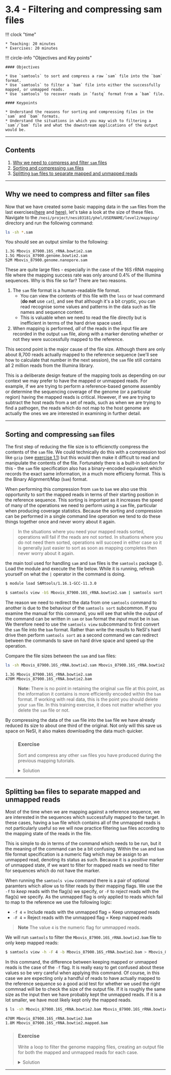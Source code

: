 # 3.4 - Filtering and compressing sam files

!!! clock "time"

    * Teaching: 20 minutes
    * Exercises: 20 minutes

!!! circle-info "Objectives and Key points"

    #### Objectives
    
    * Use `samtools` to sort and compress a raw `sam` file into the `bam` format.
    * Use `samtools` to filter a `bam` file into either the successfully mapped, or unmapped reads.
    * Use `samtools` to recover reads in `fastq` format from a `bam` file.
    
    #### Keypoints
    
    * Understand the reasons for sorting and compressing files in the `sam` and `bam` formats.
    * Understand the situations in which you may wish to filtering a `sam`/`bam` file and what the downstream applications of the output would be.

---

## Contents

1. [Why we need to compress and filter `sam` files](#why-we-need-to-compress-and-filter-sam-files)
1. [Sorting and compressing `sam` files](#sorting-and-compressing-sam-files)
1. [Splitting `bam` files to separate mapped and unmapped reads](#splitting-bam-files-to-separate-mapped-and-unmapped-reads)

---

## Why we need to compress and filter `sam` files

Now that we have created some basic mapping data in the `sam` files from the last exercises([here](./32_illumina_mapping.md) and [here](./33_nanopore_mapping.md)), let's take a look at the size of these files. Navigate to the `/nesi/project/nesi03181/phel/USERNAME/level2/mapping/` directory and run the following command:

```bash
ls -sh *.sam
```

You should see an output similar to the following:

```
1.3G Mbovis_87900.16S_rRNA.bowtie2.sam
1.5G Mbovis_87900.genome.bowtie2.sam
52M Mbovis_87900.genome.nanopore.sam
```

These are quite large files - especially in the case of the 16S rRNA mapping file where the mapping success rate was only around 0.4% of the Illumina sequences. Why is this file so far? There are two reasons.

1. The `sam` file format is a human-readable file format.
   * You can view the contents of this file with the `less` or `head` command (**do not** use `cat`), and see that although it's a bit cryptic, you can read recognise some values and patterns in the data such as file names and sequence content.
   * This is valuable when we need to read the file directly but is inefficient in terms of the hard drive space used.
1. When mapping is performed, *all* of the reads in the input file are recorded in the output `sam` file, along with a marker denoting whether or not they were successfully mapped to the reference.

This second point is the major cause of the file size. Although there are only about 8,700 reads actually mapped to the reference sequence (we'll see how to calculate that number in the next session), the `sam` file still contains all 2 million reads from the Illumina library.

This is a deliberate design feature of the mapping tools as depending on our context we may prefer to have the mapped or unmapped reads. For example, if we are trying to perform a reference-based genome assembly or determine the sequencing coverage of the genome (or a particular region) having the mapped reads is critical. However, if we are trying to subtract the host reads from a set of reads, such as when we are trying to find a pathogen, the reads which do not map to the host genome are actually the ones we are interested in examining in further detail.

---

## Sorting and compressing `sam` files

The first step of reducing the file size is to efficienctly compress the contents of the `sam` file. We could technically do this with a compression tool like `gzip` (see [exercise 1.1](./11_shell_manipulation.md#compressing-and-uncompressing-large-files)) but this would then make it difficult to read and manipulate the contents of the file. Fortunately there is a built-in solution for this - the `sam` file specification also has a binary-encoded equivalent which records the exact same information, in a much more efficieny format. This is the Binary Alignment/Map (`bam`) format.

When performing this compression from `sam` to `bam` we also use this opportunity to sort the mapped reads in terms of their starting position in the reference sequence. This sorting is important as it increases the speed of many of the operations we need to perform using a `sam` file, particular when producing coverage statistics. Because the sorting and compression can be performed in a single command line operation we tend to do these things together once and never worry about it again.

>In the situations where you need your mapped reads sorted, operations will fail if the reads are not sorted. In situations where you do not need them sorted, operations will succeed in either case so it is generally just easier to sort as soon as mapping completes then never worry about it again.

the main tool used for handling `sam` and `bam` files is the `samtools` package (). Load the module and execute the file below. While it is running, refresh yourself on what the `|` operator in the command is doing.

```bash
$ module load SAMtools/1.16.1-GCC-11.3.0

$ samtools view -bS Mbovis_87900.16S_rRNA.bowtie2.sam | samtools sort -o Mbovis_87900.16S_rRNA.bowtie2.bam
```

The reason we need to redirect the data from one `samtools` command to another is due to the behaviour of the `samtools sort` subcommon. If you examine the manual for this command, you will see that while the *output* of the command can be written in `sam` or `bam` format the *input* must be in `bam`. We therefore need to use the `samtools view` subcommand to first convert the `sam` file into the `bam` format. Rather than write the results to NeSI's hard drive then perform `samtools sort` as a second command we can redirect between the commands to save on hard drive space and speed up the operation.

Compare the file sizes between the `sam` and `bam` files:

```bash
ls -sh Mbovis_87900.16S_rRNA.bowtie2.sam Mbovis_87900.16S_rRNA.bowtie2.bam
```

```
1.3G Mbovis_87900.16S_rRNA.bowtie2.sam
470M Mbovis_87900.16S_rRNA.bowtie2.bam
```

> **Note:** There is no point in retaining the original `sam` file at this point, as the information it contains is more efficiently encoded within the `bam` format. If working with real data, this is the point you should delete your `sam` file. In this training exercise, it does not matter whether you delete the `sam` file or not.

By compressing the data of the `sam` file into the `bam` file we have already reduced its size to about one third of the original. Not only will this save us space on NeSI, it also makes downloading the data much quicker.

> ### Exercise
>
> Sort and compress any other `sam` files you have produced during the previous mapping tutorials.
>
> <details>
> <summary>Solution</summary>
>
> ```bash
> $ for i in bowtie2 nanopore;
> > do
> >     samtools view -bS Mbovis_87900.genome.${i}.sam | samtools sort -o Mbovis_87900.genome.${i}.bam
> > done
> ```
> </details>

---

## Splitting `bam` files to separate mapped and unmapped reads

Most of the time when we are mapping against a reference sequence, we are interested in the sequences which successfully mapped to the target. In these cases, having a `bam` file which contains all of the unmapped reads is not particularly useful so we will now practice filtering `bam` files according to the mapping state of the reads in the file.

This is simple to do in terms of the command which needs to be run, but it the meaning of the command can be a bit confusing. Within the `sam` and `bam` file format specification is a numeric flag which may be assign to an unmapped read, denoting its status as such. Because it is a *positive* marker of unmapped state, if we want to filter for mapped reads we need to filter for sequences which do not have the marker.

When running the `samtools view` command there is a pair of optional paramters which allow us to filter reads by their mapping flags. We use the `-f` to *keep* reads with the flag(s) we specify, or `-F` to *reject* reads with the flag(s) we specify. As the unmapped flag is only applied to reads which fail to map to the reference we use the following logic:

* `-f 4` = Include reads with the unmapped flag = Keep unmapped reads
* `-F 4` = Reject reads with the unmapped flag = Keep mapped reads

>**Note** The value `4` is the numeric flag for ummapped reads.

We will run `samtools` to filter the `Mbovis_87900.16S_rRNA.bowtie2.bam` file to only keep mapped reads:

```bash
$ samtools view -h -F 4 -b Mbovis_87900.16S_rRNA.bowtie2.bam > Mbovis_87900.16S_rRNA.bowtie2.mapped.bam
```

In this command, the difference between keeping mapped or unmapped reads is the case of the `-f` flag. It is really easy to get confused about these values so be very careful when applying this command. Of course, in this case we are expecting only a handful of reads to have actually mapped to the reference sequence so a good acid test for whether we used the right commnad will be to check the size of the output file. If it is roughly the same size as the input then we have probably kept the unmapped reads. If it is a lot smaller, we have most likely kept only the mapped reads.

```bash
$ ls -sh Mbovis_87900.16S_rRNA.bowtie2.bam Mbovis_87900.16S_rRNA.bowtie2.mapped.bam
```

```
470M Mbovis_87900.16S_rRNA.bowtie2.bam
1.8M Mbovis_87900.16S_rRNA.bowtie2.mapped.bam
```

> ### Exercise
>
> Write a loop to filter the genome mapping files, creating an output file for both the mapped and unmapped reads for each case.
>
> <details>
> <summary>Solution</summary>
>
> ```bash
> $ for i in bowtie2 nanopore;
> > do
> >     samtools view -h -F 4 -b Mbovis_87900.genome.${i}.bam > Mbovis_87900.genome.${i}.mapped.bam
> >     samtools view -h -f 4 -b Mbovis_87900.genome.${i}.bam > Mbovis_87900.genome.${i}.unmapped.bam
> > done
> ```
> </details>

---
